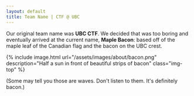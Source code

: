 ```yaml
---
layout: default
title: Team Name | CTF @ UBC
---
```


Our original team name was **UBC CTF**. We decided that was too boring and eventually arrived at the current name, **Maple Bacon**: based off of the maple leaf of the Canadian flag and the bacon on the UBC crest.

{% include image.html url="/assets/images/about/bacon.png" description="Half a sun in front of beautiful strips of bacon" class="img-top" %}

(Some may tell you those are waves. Don't listen to them. It's definitely bacon.)

